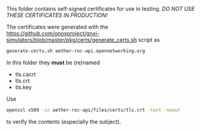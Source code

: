 <!--
SPDX-FileCopyrightText: 2021 Open Networking Foundation

SPDX-License-Identifier: Apache-2.0
-->

This folder contains self-signed certificates for use in testing. _DO NOT USE THESE
CERTIFICATES IN PRODUCTION!_

The certificates were generated with the
https://github.com/onosproject/gnxi-simulators/blob/master/pkg/certs/generate_certs.sh 
script as
```bash
generate-certs.sh aether-roc-api.opennetworking.org
```

In this folder they **must** be (re)named
* tls.cacrt
* tls.crt
* tls.key

Use
```bash
openssl x509 -in aether-roc-api/files/certs/tls.crt -text -noout
```
to verify the contents (especially the subject).
